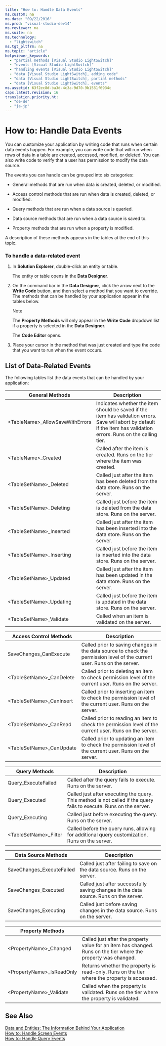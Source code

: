 ```yaml
---
title: "How to: Handle Data Events"
ms.custom: na
ms.date: "09/22/2016"
ms.prod: "visual-studio-dev14"
ms.reviewer: na
ms.suite: na
ms.technology: 
  - "lightswitch"
ms.tgt_pltfrm: na
ms.topic: "article"
helpviewer_keywords: 
  - "partial methods [Visual Studio LightSwitch]"
  - "events [Visual Studio LightSwitch]"
  - "handling events [Visual Studio LightSwitch]"
  - "data [Visual Studio LightSwitch], adding code"
  - "data [Visual Studio LightSwitch], partial methods"
  - "data [Visual Studio LightSwitch], events"
ms.assetid: 63f2ec8d-ba3d-4c3a-9d70-9b1581f6934c
caps.latest.revision: 16
translation.priority.ht: 
  - "de-de"
  - "ja-jp"
---
```

# How to: Handle Data Events
You can customize your application by writing code that runs when certain data events happen. For example, you can write code that will run when rows of data in a table are created, accessed, modified, or deleted. You can also write code to verify that a user has permission to modify the data source.  
  
 The events you can handle can be grouped into six categories:  
  
-   General methods that are run when data is created, deleted, or modified.  
  
-   Access control methods that are run when data is created, deleted, or modified.  
  
-   Query methods that are run when a data source is queried.  
  
-   Data source methods that are run when a data source is saved to.  
  
-   Property methods that are run when a property is modified.  
  
 A description of these methods appears in the tables at the end of this topic.  
  
### To handle a data-related event  
  
1.  In **Solution Explorer**, double-click an entity or table.  
  
     The entity or table opens in the **Data Designer**.  
  
2.  On the command bar in the **Data Designer**, click the arrow next to the **Write Code** button, and then select a method that you want to override. The methods that can be handled by your application appear in the tables below.  
  
    > [!NOTE]
    >  The **Property Methods** will only appear in the **Write Code** dropdown list if a property is selected in the **Data Designer.**  
  
     The **Code Editor** opens.  
  
3.  Place your cursor in the method that was just created and type the code that you want to run when the event occurs.  
  
## List of Data-Related Events  
 The following tables list the data events that can be handled by your application:  
  
|**General Methods**|Description|  
|-------------------------|-----------------|  
|<TableName\>_AllowSaveWithErrors|Indicates whether the item should be saved if the item has validation errors. Save will abort by default if the item has validation errors. Runs on the calling tier.|  
|<TableName\>_Created|Called after the item is created. Runs on the tier where the item was created.|  
|<TableSetName\>_Deleted|Called just after the item has been deleted from the data store. Runs on the server.|  
|<TableSetName\>_Deleting|Called just before the item is deleted from the data store. Runs on the server.|  
|<TableSetName\>_Inserted|Called just after the item has been inserted into the data store. Runs on the server.|  
|<TableSetName\>_Inserting|Called just before the item is inserted into the data store. Runs on the server.|  
|<TableSetName\>_Updated|Called just after the item has been updated in the data store. Runs on the server.|  
|<TableSetName\>_Updating|Called just before the item is updated in the data store. Runs on the server.|  
|<TableSetName\>_Validate|Called when an item is validated on the server.|  
  
|**Access Control Methods**|Description|  
|--------------------------------|-----------------|  
|SaveChanges_CanExecute|Called prior to saving changes in the data source to check the permission level of the current user.  Runs on the server.|  
|<TableSetName\>_CanDelete|Called prior to deleting an item to check permission level of the current user. Runs on the server.|  
|<TableSetName\>_CanInsert|Called prior to inserting an item to check the permission level of the current user. Runs on the server.|  
|<TableSetName\>_CanRead|Called prior to reading an item to check the permission level of the current user. Runs on the server.|  
|<TableSetName\>_CanUpdate|Called prior to updating an item to check the permission level of the current user. Runs on the server.|  
  
|**Query Methods**|Description|  
|-----------------------|-----------------|  
|Query_ExecuteFailed|Called after the query fails to execute. Runs on the server.|  
|Query_Executed|Called just after executing the query. This method is not called if the query fails to execute. Runs on the server.|  
|Query_Executing|Called just before executing the query. Runs on the server.|  
|<TableSetName\>_Filter|Called before the query runs, allowing for additional query customization. Runs on the server.|  
  
|**Data Source Methods**|Description|  
|-----------------------------|-----------------|  
|SaveChanges_ExecuteFailed|Called just after failing to save on the data source. Runs on the server.|  
|SaveChanges_Executed|Called just after successfully saving changes in the data source. Runs on the server.|  
|SaveChanges_Executing|Called just before saving changes in the data source. Runs on the server.|  
  
|**Property Methods**||  
|--------------------------|-|  
|<PropertyName\>_Changed|Called just after the property value for an item has changed. Runs on the tier where the property was changed.|  
|<PropertyName\>_IsReadOnly|Returns whether the property is read-only. Runs on the tier where the property is accessed.|  
|<PropertyName\>_Validate|Called when the property is validated. Runs on the tier where the property is validated.|  
  
## See Also  
 [Data and Entities: The Information Behind Your Application](../VS_csharp/data--the-information-behind-your-application.md)   
 [How to: Handle Screen Events](../VS_csharp/how-to--handle-silverlight-screen-events.md)   
 [How to: Handle Query Events](../VS_csharp/how-to--handle-query-events.md)